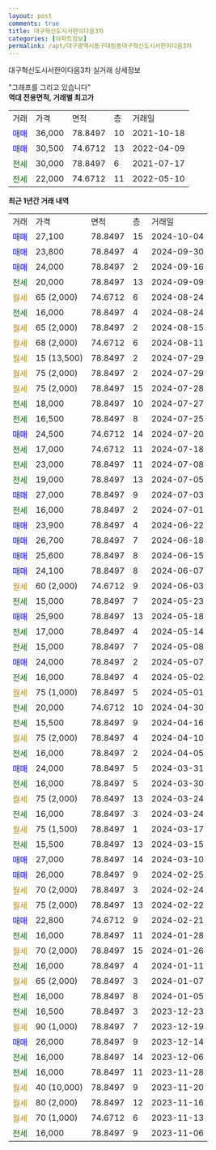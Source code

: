 ```yaml
---
layout: post
comments: true
title: 대구혁신도시서한이다음3차
categories: [아파트정보]
permalink: /apt/대구광역시동구대림동대구혁신도시서한이다음3차
---
```


대구혁신도시서한이다음3차 실거래 상세정보

<script type="text/javascript">
  google.charts.load('current', {'packages':['line', 'corechart']});
  google.charts.setOnLoadCallback(drawChart);

  function drawChart() {
    var data = new google.visualization.DataTable();
    data.addColumn('date', '거래일');
    data.addColumn('number', "매매");
    data.addColumn('number', "전세");
    data.addColumn('number', "전매");

    data.addRows([[new Date(Date.parse("2024-10-04")), 27100, null, null], [new Date(Date.parse("2024-09-30")), 23800, null, null], [new Date(Date.parse("2024-09-16")), 24000, null, null], [new Date(Date.parse("2024-09-09")), null, 20000, null], [new Date(Date.parse("2024-08-24")), null, null, null], [new Date(Date.parse("2024-08-24")), null, 16000, null], [new Date(Date.parse("2024-08-15")), null, null, null], [new Date(Date.parse("2024-08-11")), null, null, null], [new Date(Date.parse("2024-07-29")), null, null, null], [new Date(Date.parse("2024-07-29")), null, null, null], [new Date(Date.parse("2024-07-28")), null, null, null], [new Date(Date.parse("2024-07-27")), null, 18000, null], [new Date(Date.parse("2024-07-25")), null, 16500, null], [new Date(Date.parse("2024-07-20")), 24500, null, null], [new Date(Date.parse("2024-07-18")), null, 17000, null], [new Date(Date.parse("2024-07-08")), null, 23000, null], [new Date(Date.parse("2024-07-05")), null, 19000, null], [new Date(Date.parse("2024-07-03")), 27000, null, null], [new Date(Date.parse("2024-07-01")), null, 16000, null], [new Date(Date.parse("2024-06-22")), 23900, null, null], [new Date(Date.parse("2024-06-18")), 26700, null, null], [new Date(Date.parse("2024-06-15")), 25600, null, null], [new Date(Date.parse("2024-06-07")), 24100, null, null], [new Date(Date.parse("2024-06-03")), null, null, null], [new Date(Date.parse("2024-05-23")), null, 15000, null], [new Date(Date.parse("2024-05-18")), 25900, null, null], [new Date(Date.parse("2024-05-14")), null, 17000, null], [new Date(Date.parse("2024-05-08")), null, 15000, null], [new Date(Date.parse("2024-05-07")), 24000, null, null], [new Date(Date.parse("2024-05-02")), null, 16000, null], [new Date(Date.parse("2024-05-01")), null, null, null], [new Date(Date.parse("2024-04-30")), null, 20000, null], [new Date(Date.parse("2024-04-16")), null, 15500, null], [new Date(Date.parse("2024-04-10")), null, null, null], [new Date(Date.parse("2024-04-05")), null, 16000, null], [new Date(Date.parse("2024-03-31")), 24000, null, null], [new Date(Date.parse("2024-03-30")), null, 16000, null], [new Date(Date.parse("2024-03-24")), null, null, null], [new Date(Date.parse("2024-03-24")), null, 16000, null], [new Date(Date.parse("2024-03-17")), null, null, null], [new Date(Date.parse("2024-03-15")), null, 15500, null], [new Date(Date.parse("2024-03-10")), 27000, null, null], [new Date(Date.parse("2024-02-25")), 26000, null, null], [new Date(Date.parse("2024-02-24")), null, null, null], [new Date(Date.parse("2024-02-22")), null, null, null], [new Date(Date.parse("2024-02-21")), 22800, null, null], [new Date(Date.parse("2024-01-28")), null, 16000, null], [new Date(Date.parse("2024-01-26")), null, null, null], [new Date(Date.parse("2024-01-11")), null, 16000, null], [new Date(Date.parse("2024-01-07")), null, null, null], [new Date(Date.parse("2024-01-05")), null, 16000, null], [new Date(Date.parse("2023-12-23")), null, 16500, null], [new Date(Date.parse("2023-12-19")), null, null, null], [new Date(Date.parse("2023-12-14")), 26000, null, null], [new Date(Date.parse("2023-12-06")), null, 16000, null], [new Date(Date.parse("2023-11-28")), null, 16000, null], [new Date(Date.parse("2023-11-20")), null, null, null], [new Date(Date.parse("2023-11-16")), null, null, null], [new Date(Date.parse("2023-11-13")), null, null, null], [new Date(Date.parse("2023-11-06")), null, 16000, null]]);

    var options = {
      hAxis: {
        format: 'yyyy/MM/dd'
      },    
      lineWidth: 0,
      pointsVisible: true,    
      title: '최근 1년간 유형별 실거래가 분포',
      legend: { position: 'bottom' }
    };

    var formatter = new google.visualization.NumberFormat({pattern:'###,###'} );
    formatter.format(data, 1);
    formatter.format(data, 2);
    
    setTimeout(function() {
        var chart = new google.visualization.LineChart(document.getElementById('columnchart_material'));
        chart.draw(data, (options));
        document.getElementById('loading').style.display = 'none';
    }, 200);
  }
</script>


<div id="loading" style="z-index:20; display: block; margin-left: 0px">"그래프를 그리고 있습니다"</div>
<div id="columnchart_material" style="width: 95%; margin-left: 0px; display: block"></div>
<!-- contents start -->
<b>역대 전용면적, 거래별 최고가</b>
<table class="sortable">
    <tr>
      <td>거래</td>
      <td>가격</td>
      <td>면적</td>
      <td>층</td>
      <td>거래일</td>
    </tr>
        <tr>
          <td><a style="color: blue">매매</a></td>
          <td>36,000</td>
          <td>78.8497</td>
          <td>10</td>
          <td>2021-10-18</td>
        </tr>            <tr>
          <td><a style="color: blue">매매</a></td>
          <td>30,500</td>
          <td>74.6712</td>
          <td>13</td>
          <td>2022-04-09</td>
        </tr>        
        <tr>
              <td><a style="color: darkgreen">전세</a></td>
              <td>30,000</td>
              <td>78.8497</td>
              <td>6</td>
              <td>2021-07-17</td>
            </tr>            <tr>
              <td><a style="color: darkgreen">전세</a></td>
              <td>22,000</td>
              <td>74.6712</td>
              <td>11</td>
              <td>2022-05-10</td>
            </tr>        
    
</table>

<b>최근 1년간 거래 내역</b>

<table class="sortable">
    <tr>
      <td>거래</td>
      <td>가격</td>
      <td>면적</td>
      <td>층</td>
      <td>거래일</td>
    </tr>
    <tr>
      <td><a style="color: blue">매매</a></td>
      <td>27,100</td>
      <td>78.8497</td>
      <td>15</td>
      <td>2024-10-04</td>
    </tr>          <tr>
      <td><a style="color: blue">매매</a></td>
      <td>23,800</td>
      <td>78.8497</td>
      <td>4</td>
      <td>2024-09-30</td>
    </tr>          <tr>
      <td><a style="color: blue">매매</a></td>
      <td>24,000</td>
      <td>78.8497</td>
      <td>2</td>
      <td>2024-09-16</td>
    </tr>          <tr>
      <td><a style="color: darkgreen">전세</a></td>
      <td>20,000</td>
      <td>78.8497</td>
      <td>13</td>
      <td>2024-09-09</td>
    </tr>          <tr>
      <td><a style="color: darkgoldenrod">월세</a></td>
      <td>65 (2,000)</td>
      <td>74.6712</td>
      <td>6</td>
      <td>2024-08-24</td>
    </tr>          <tr>
      <td><a style="color: darkgreen">전세</a></td>
      <td>16,000</td>
      <td>78.8497</td>
      <td>4</td>
      <td>2024-08-24</td>
    </tr>          <tr>
      <td><a style="color: darkgoldenrod">월세</a></td>
      <td>65 (2,000)</td>
      <td>78.8497</td>
      <td>2</td>
      <td>2024-08-15</td>
    </tr>          <tr>
      <td><a style="color: darkgoldenrod">월세</a></td>
      <td>68 (2,000)</td>
      <td>74.6712</td>
      <td>6</td>
      <td>2024-08-11</td>
    </tr>          <tr>
      <td><a style="color: darkgoldenrod">월세</a></td>
      <td>15 (13,500)</td>
      <td>78.8497</td>
      <td>2</td>
      <td>2024-07-29</td>
    </tr>          <tr>
      <td><a style="color: darkgoldenrod">월세</a></td>
      <td>75 (2,000)</td>
      <td>78.8497</td>
      <td>2</td>
      <td>2024-07-29</td>
    </tr>          <tr>
      <td><a style="color: darkgoldenrod">월세</a></td>
      <td>75 (2,000)</td>
      <td>78.8497</td>
      <td>15</td>
      <td>2024-07-28</td>
    </tr>          <tr>
      <td><a style="color: darkgreen">전세</a></td>
      <td>18,000</td>
      <td>78.8497</td>
      <td>10</td>
      <td>2024-07-27</td>
    </tr>          <tr>
      <td><a style="color: darkgreen">전세</a></td>
      <td>16,500</td>
      <td>78.8497</td>
      <td>8</td>
      <td>2024-07-25</td>
    </tr>          <tr>
      <td><a style="color: blue">매매</a></td>
      <td>24,500</td>
      <td>74.6712</td>
      <td>14</td>
      <td>2024-07-20</td>
    </tr>          <tr>
      <td><a style="color: darkgreen">전세</a></td>
      <td>17,000</td>
      <td>74.6712</td>
      <td>11</td>
      <td>2024-07-18</td>
    </tr>          <tr>
      <td><a style="color: darkgreen">전세</a></td>
      <td>23,000</td>
      <td>78.8497</td>
      <td>11</td>
      <td>2024-07-08</td>
    </tr>          <tr>
      <td><a style="color: darkgreen">전세</a></td>
      <td>19,000</td>
      <td>78.8497</td>
      <td>13</td>
      <td>2024-07-05</td>
    </tr>          <tr>
      <td><a style="color: blue">매매</a></td>
      <td>27,000</td>
      <td>78.8497</td>
      <td>9</td>
      <td>2024-07-03</td>
    </tr>          <tr>
      <td><a style="color: darkgreen">전세</a></td>
      <td>16,000</td>
      <td>78.8497</td>
      <td>2</td>
      <td>2024-07-01</td>
    </tr>          <tr>
      <td><a style="color: blue">매매</a></td>
      <td>23,900</td>
      <td>78.8497</td>
      <td>4</td>
      <td>2024-06-22</td>
    </tr>          <tr>
      <td><a style="color: blue">매매</a></td>
      <td>26,700</td>
      <td>78.8497</td>
      <td>7</td>
      <td>2024-06-18</td>
    </tr>          <tr>
      <td><a style="color: blue">매매</a></td>
      <td>25,600</td>
      <td>78.8497</td>
      <td>8</td>
      <td>2024-06-15</td>
    </tr>          <tr>
      <td><a style="color: blue">매매</a></td>
      <td>24,100</td>
      <td>78.8497</td>
      <td>8</td>
      <td>2024-06-07</td>
    </tr>          <tr>
      <td><a style="color: darkgoldenrod">월세</a></td>
      <td>60 (2,000)</td>
      <td>74.6712</td>
      <td>9</td>
      <td>2024-06-03</td>
    </tr>          <tr>
      <td><a style="color: darkgreen">전세</a></td>
      <td>15,000</td>
      <td>78.8497</td>
      <td>7</td>
      <td>2024-05-23</td>
    </tr>          <tr>
      <td><a style="color: blue">매매</a></td>
      <td>25,900</td>
      <td>78.8497</td>
      <td>13</td>
      <td>2024-05-18</td>
    </tr>          <tr>
      <td><a style="color: darkgreen">전세</a></td>
      <td>17,000</td>
      <td>78.8497</td>
      <td>4</td>
      <td>2024-05-14</td>
    </tr>          <tr>
      <td><a style="color: darkgreen">전세</a></td>
      <td>15,000</td>
      <td>78.8497</td>
      <td>7</td>
      <td>2024-05-08</td>
    </tr>          <tr>
      <td><a style="color: blue">매매</a></td>
      <td>24,000</td>
      <td>78.8497</td>
      <td>2</td>
      <td>2024-05-07</td>
    </tr>          <tr>
      <td><a style="color: darkgreen">전세</a></td>
      <td>16,000</td>
      <td>78.8497</td>
      <td>4</td>
      <td>2024-05-02</td>
    </tr>          <tr>
      <td><a style="color: darkgoldenrod">월세</a></td>
      <td>75 (1,000)</td>
      <td>78.8497</td>
      <td>5</td>
      <td>2024-05-01</td>
    </tr>          <tr>
      <td><a style="color: darkgreen">전세</a></td>
      <td>20,000</td>
      <td>74.6712</td>
      <td>10</td>
      <td>2024-04-30</td>
    </tr>          <tr>
      <td><a style="color: darkgreen">전세</a></td>
      <td>15,500</td>
      <td>78.8497</td>
      <td>9</td>
      <td>2024-04-16</td>
    </tr>          <tr>
      <td><a style="color: darkgoldenrod">월세</a></td>
      <td>75 (2,000)</td>
      <td>78.8497</td>
      <td>4</td>
      <td>2024-04-10</td>
    </tr>          <tr>
      <td><a style="color: darkgreen">전세</a></td>
      <td>16,000</td>
      <td>78.8497</td>
      <td>2</td>
      <td>2024-04-05</td>
    </tr>          <tr>
      <td><a style="color: blue">매매</a></td>
      <td>24,000</td>
      <td>78.8497</td>
      <td>5</td>
      <td>2024-03-31</td>
    </tr>          <tr>
      <td><a style="color: darkgreen">전세</a></td>
      <td>16,000</td>
      <td>78.8497</td>
      <td>5</td>
      <td>2024-03-30</td>
    </tr>          <tr>
      <td><a style="color: darkgoldenrod">월세</a></td>
      <td>75 (2,000)</td>
      <td>78.8497</td>
      <td>13</td>
      <td>2024-03-24</td>
    </tr>          <tr>
      <td><a style="color: darkgreen">전세</a></td>
      <td>16,000</td>
      <td>78.8497</td>
      <td>3</td>
      <td>2024-03-24</td>
    </tr>          <tr>
      <td><a style="color: darkgoldenrod">월세</a></td>
      <td>75 (1,500)</td>
      <td>78.8497</td>
      <td>1</td>
      <td>2024-03-17</td>
    </tr>          <tr>
      <td><a style="color: darkgreen">전세</a></td>
      <td>15,500</td>
      <td>78.8497</td>
      <td>13</td>
      <td>2024-03-15</td>
    </tr>          <tr>
      <td><a style="color: blue">매매</a></td>
      <td>27,000</td>
      <td>78.8497</td>
      <td>14</td>
      <td>2024-03-10</td>
    </tr>          <tr>
      <td><a style="color: blue">매매</a></td>
      <td>26,000</td>
      <td>78.8497</td>
      <td>9</td>
      <td>2024-02-25</td>
    </tr>          <tr>
      <td><a style="color: darkgoldenrod">월세</a></td>
      <td>70 (2,000)</td>
      <td>78.8497</td>
      <td>3</td>
      <td>2024-02-24</td>
    </tr>          <tr>
      <td><a style="color: darkgoldenrod">월세</a></td>
      <td>75 (2,000)</td>
      <td>78.8497</td>
      <td>13</td>
      <td>2024-02-22</td>
    </tr>          <tr>
      <td><a style="color: blue">매매</a></td>
      <td>22,800</td>
      <td>74.6712</td>
      <td>9</td>
      <td>2024-02-21</td>
    </tr>          <tr>
      <td><a style="color: darkgreen">전세</a></td>
      <td>16,000</td>
      <td>78.8497</td>
      <td>11</td>
      <td>2024-01-28</td>
    </tr>          <tr>
      <td><a style="color: darkgoldenrod">월세</a></td>
      <td>70 (2,000)</td>
      <td>78.8497</td>
      <td>15</td>
      <td>2024-01-26</td>
    </tr>          <tr>
      <td><a style="color: darkgreen">전세</a></td>
      <td>16,000</td>
      <td>78.8497</td>
      <td>4</td>
      <td>2024-01-11</td>
    </tr>          <tr>
      <td><a style="color: darkgoldenrod">월세</a></td>
      <td>65 (2,000)</td>
      <td>78.8497</td>
      <td>3</td>
      <td>2024-01-07</td>
    </tr>          <tr>
      <td><a style="color: darkgreen">전세</a></td>
      <td>16,000</td>
      <td>78.8497</td>
      <td>8</td>
      <td>2024-01-05</td>
    </tr>          <tr>
      <td><a style="color: darkgreen">전세</a></td>
      <td>16,500</td>
      <td>78.8497</td>
      <td>3</td>
      <td>2023-12-23</td>
    </tr>          <tr>
      <td><a style="color: darkgoldenrod">월세</a></td>
      <td>90 (1,000)</td>
      <td>78.8497</td>
      <td>7</td>
      <td>2023-12-19</td>
    </tr>          <tr>
      <td><a style="color: blue">매매</a></td>
      <td>26,000</td>
      <td>78.8497</td>
      <td>9</td>
      <td>2023-12-14</td>
    </tr>          <tr>
      <td><a style="color: darkgreen">전세</a></td>
      <td>16,000</td>
      <td>78.8497</td>
      <td>14</td>
      <td>2023-12-06</td>
    </tr>          <tr>
      <td><a style="color: darkgreen">전세</a></td>
      <td>16,000</td>
      <td>78.8497</td>
      <td>11</td>
      <td>2023-11-28</td>
    </tr>          <tr>
      <td><a style="color: darkgoldenrod">월세</a></td>
      <td>40 (10,000)</td>
      <td>78.8497</td>
      <td>9</td>
      <td>2023-11-20</td>
    </tr>          <tr>
      <td><a style="color: darkgoldenrod">월세</a></td>
      <td>80 (2,000)</td>
      <td>78.8497</td>
      <td>12</td>
      <td>2023-11-16</td>
    </tr>          <tr>
      <td><a style="color: darkgoldenrod">월세</a></td>
      <td>70 (1,000)</td>
      <td>74.6712</td>
      <td>6</td>
      <td>2023-11-13</td>
    </tr>          <tr>
      <td><a style="color: darkgreen">전세</a></td>
      <td>16,000</td>
      <td>78.8497</td>
      <td>9</td>
      <td>2023-11-06</td>
    </tr>      </table>
<!-- contents end -->    

